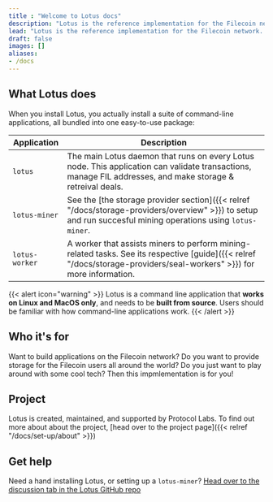 ```yaml
---
title : "Welcome to Lotus docs"
description: "Lotus is the reference implementation for the Filecoin network. It is written in Go, and is maintained by the Protocol Labs team. This website contains all the information you need to spin up a Lotus node, become a Filecoin storage provider, or just tinker around with the Filecoin network!"
lead: "Lotus is the reference implementation for the Filecoin network. It is written in Go, and is maintained by the Protocol Labs team. This website contains all the information you need to spin up a Lotus node, become a Filecoin storage provider, or just tinker around with the Filecoin network!"
draft: false
images: []
aliases:
- /docs
---
```


## What Lotus does

When you install Lotus, you actually install a suite of command-line applications, all bundled into one easy-to-use package:

| Application | Description |
| --- | --- |
| `lotus` | The main Lotus daemon that runs on every Lotus node. This application can validate transactions, manage FIL addresses, and make storage & retreival deals. |
| `lotus-miner` | See the [the storage provider section]({{< relref "/docs/storage-providers/overview" >}}) to setup and run succesful mining operations using `lotus-miner`. |
| `lotus-worker` | A worker that assists miners to perform mining-related tasks. See its respective [guide]({{< relref "/docs/storage-providers/seal-workers" >}}) for more information. |

{{< alert icon="warning" >}}
Lotus is a command line application that **works on Linux and MacOS only**, and needs to be **built from source**. Users should be familiar with how command-line applications work.
{{< /alert >}}

## Who it's for

Want to build applications on the Filecoin network? Do you want to provide storage for the Filecoin users all around the world? Do you just want to play around with some cool tech? Then this impmlementation is for you!

## Project

Lotus is created, maintained, and supported by Protocol Labs. To find out more about about the project, [head over to the project page]({{< relref "/docs/set-up/about" >}})

## Get help

Need a hand installing Lotus, or setting up a `lotus-miner`? [Head over to the discussion tab in the Lotus GitHub repo](https://github.com/filecoin-project/lotus/discussions)
